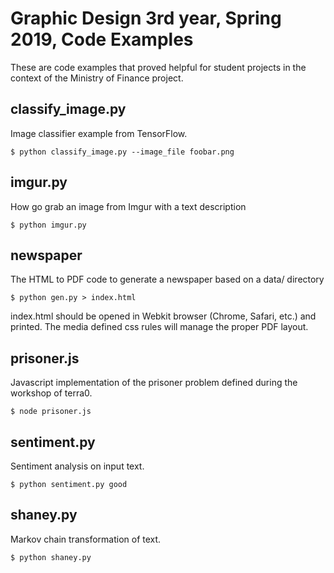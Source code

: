 # Graphic Design 3rd year, Spring 2019, Code Examples

These are code examples that proved helpful for student projects in the context of the Ministry of Finance project.

## classify_image.py

Image classifier example from TensorFlow.

    $ python classify_image.py --image_file foobar.png

## imgur.py

How go grab an image from Imgur with a text description

    $ python imgur.py

## newspaper

The HTML to PDF code to generate a newspaper based on a data/ directory

    $ python gen.py > index.html

index.html should be opened in Webkit browser (Chrome, Safari, etc.) and printed.  The media defined css rules will manage the proper PDF layout.

## prisoner.js

Javascript implementation of the prisoner problem defined during the workshop of terra0.

    $ node prisoner.js

## sentiment.py

Sentiment analysis on input text.

    $ python sentiment.py good

## shaney.py

Markov chain transformation of text.

    $ python shaney.py


